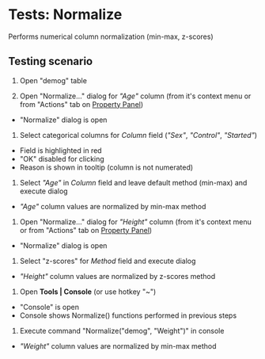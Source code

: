 <!-- TITLE: Tests: Normalize -->
<!-- SUBTITLE: -->

# Tests: Normalize

Performs numerical column normalization (min-max, z-scores)

## Testing scenario

1. Open "demog" table

1. Open "Normalize..." dialog for *"Age"* column (from it's context menu or from "Actions" tab
   on [Property Panel](../overview/navigation.md#properties))

* "Normalize" dialog is open

1. Select categorical columns for *Column* field (*"Sex"*, *"Control"*, *"Started"*)

* Field is highlighted in red
* "OK" disabled for clicking
* Reason is shown in tooltip (column is not numerated)

1. Select *"Age"* in *Column* field and leave default method (min-max) and execute dialog

* *"Age"* column values ​​are normalized by min-max method

1. Open "Normalize..." dialog for *"Height"* column (from it's context menu or from "Actions" tab
   on [Property Panel](../overview/navigation.md#properties))

* "Normalize" dialog is open

1. Select "z-scores" for *Method* field and execute dialog

* *"Height"* column values ​​are normalized by z-scores method

1. Open **Tools | Console** (or use hotkey "~")

* "Console"  is open
* Console shows Normalize() functions performed in previous steps

1. Execute command "Normalize("demog", "Weight")" in console

* *"Weight"* column values ​​are normalized by min-max method
  